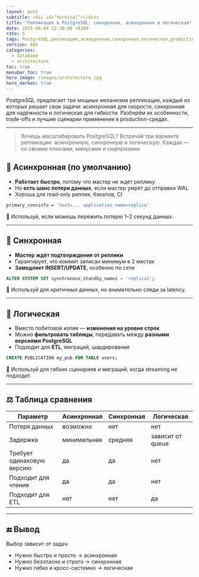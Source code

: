 ```yaml
---
layout: post
subtitle: <div id="terminal"></div>
title: "Репликация в PostgreSQL: синхронная, асинхронная и логическая"
date: 2025-06-04 12:30:00 +0300
rate: 5
tags: PostgreSQL,репликация,асинхронная,синхронная,логическая,production
version: A9X
categories:
  - database
  - architecture
toc: true
menubar_toc: true
hero_image: /images/architecture.jpg
hero_darken: true
---
```

PostgreSQL предлагает три мощных механизма репликации, каждый из которых решает свои задачи: асинхронная для скорости, синхронная для надёжности и логическая для гибкости. Разберём их особенности, trade-offs и лучшие сценарии применения в production-средах.

---
> Хочешь масштабировать PostgreSQL? Встречай три варианта репликации: асинхронную, синхронную и логическую. Каждая — со своими плюсами, минусами и сюрпризами.

## 🔁 Асинхронная (по умолчанию)

- **Работает быстро**, потому что мастер не ждёт реплику
- Но **есть шанс потери данных**, если мастер умрёт до отправки WAL
- Хороша для read-only реплик, бэкапов, CI

```bash
primary_conninfo = 'host=... application_name=replica'
````

📌 Используй, если можешь пережить потерю 1–2 секунд данных.

---

## 🧷 Синхронная

* **Мастер ждёт подтверждения от реплики**
* Гарантирует, что коммит записан минимум в 2 местах
* **Замедляет INSERT/UPDATE**, особенно по сети

```sql
ALTER SYSTEM SET synchronous_standby_names = 'replica1';
```

📌 Используй для критичных данных, но внимательно следи за latency.

---

## 🧬 Логическая

* Вместо побитовой копии — **изменения на уровне строк**
* Можно **фильтровать таблицы**, передавать между **разными версиями PostgreSQL**
* Подходит для **ETL**, миграций, шардирования

```sql
CREATE PUBLICATION my_pub FOR TABLE users;
```

📌 Используй для гибких сценариев и миграций, когда streaming не подходит.

---

## ⚖️ Таблица сравнения

| Параметр                  | Асинхронная | Синхронная | Логическая       |
| ------------------------- | ----------- | ---------- | ---------------- |
| Потеря данных             | возможно    | нет        | нет              |
| Задержка                  | минимальная | средняя    | зависит от queue |
| Требует одинаковую версию | да          | да         | нет              |
| Подходит для чтения       | да          | да         | нет              |
| Подходит для ETL          | нет         | нет        | да               |

---

## 🔚 Вывод

Выбор зависит от задач:

* Нужно быстро и просто → асинхронная
* Нужно безопасно и строго → синхронная
* Нужно гибко и кросс-системно → логическая
